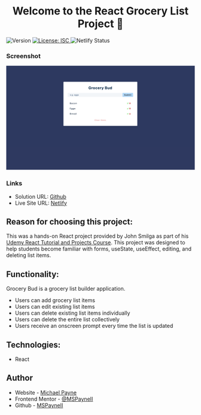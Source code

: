 <h1 align="center">Welcome to the React Grocery List Project 👋</h1>
<p>
  <img alt="Version" src="https://img.shields.io/badge/version-1.0.0-blue.svg?cacheSeconds=2592000" />
  <a href="#" target="_blank">
    <img alt="License: ISC" src="https://img.shields.io/badge/License-ISC-yellow.svg" />
  </a>
  <img alt="Netlify Status" src="https://api.netlify.com/api/v1/badges/9555e02f-68d7-43e7-ba85-d525b306d33d/deploy-status" />
</p>

### Screenshot

![Screenshot](public/screenshot.png)

### Links

- Solution URL: [Github](https://github.com/MSPayneII/react-grocery-list-builder)
- Live Site URL: [Netlify](https://mspayneii-react-grocery-list-builder.netlify.app/)

## Reason for choosing this project:

This was a hands-on React project provided by John Smilga as part of his [Udemy React Tutorial and Projects Course](https://www.udemy.com/course/react-tutorial-and-projects-course/). This project was designed to help students become familiar with forms, useState, useEffect, editing, and deleting list items.

## Functionality:

Grocery Bud is a grocery list builder application.

- Users can add grocery list items
- Users can edit existing list items
- Users can delete existing list items individually
- Users can delete the entire list collectively
- Users receive an onscreen prompt every time the list is updated

## Technologies:

- React

## Author

- Website - [Michael Payne](https://michaelspayneii.com/)
- Frontend Mentor - [@MSPayneII](https://www.frontendmentor.io/profile/MSPayneII)
- Github - [MSPayneII](https://github.com/MSPayneII)
